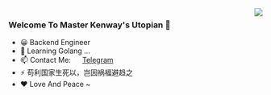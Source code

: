 <img align="right" src="https://github-readme-stats.vercel.app/api?username=MasterKenway&show_icons=true&theme=radical&count_private=true"/>

### Welcome To Master Kenway's Utopian 👋

- 😀 Backend Engineer
- 🌱 Learning Golang ...
- 📫 Contact Me:  <img src="https://camo.githubusercontent.com/f4b401dd7cd9b7840fd31acafd49e151a80e4c9600bf219934461b96dd98e013/68747470733a2f2f6564656e742e6769746875622e696f2f537570657254696e7949636f6e732f696d616765732f7376672f74656c656772616d2e737667" width=15px/> [Telegram](https://t.me/Master_Kenway) 
- ⚡ 苟利国家生死以，岂因祸福避趋之
- ❤ Love And Peace ~
